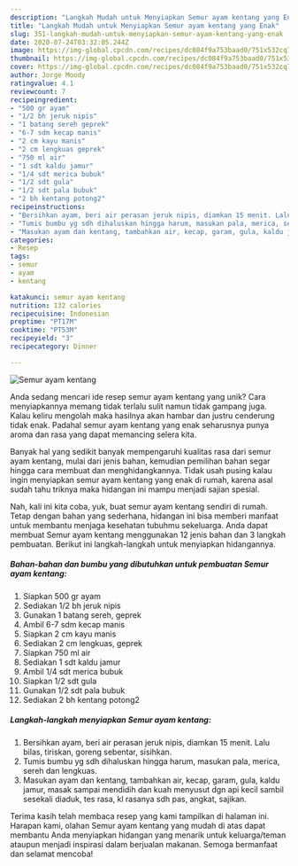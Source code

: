 ```yaml
---
description: "Langkah Mudah untuk Menyiapkan Semur ayam kentang yang Enak"
title: "Langkah Mudah untuk Menyiapkan Semur ayam kentang yang Enak"
slug: 351-langkah-mudah-untuk-menyiapkan-semur-ayam-kentang-yang-enak
date: 2020-07-24T03:32:05.244Z
image: https://img-global.cpcdn.com/recipes/dc084f9a753baad0/751x532cq70/semur-ayam-kentang-foto-resep-utama.jpg
thumbnail: https://img-global.cpcdn.com/recipes/dc084f9a753baad0/751x532cq70/semur-ayam-kentang-foto-resep-utama.jpg
cover: https://img-global.cpcdn.com/recipes/dc084f9a753baad0/751x532cq70/semur-ayam-kentang-foto-resep-utama.jpg
author: Jorge Moody
ratingvalue: 4.1
reviewcount: 7
recipeingredient:
- "500 gr ayam"
- "1/2 bh jeruk nipis"
- "1 batang sereh geprek"
- "6-7 sdm kecap manis"
- "2 cm kayu manis"
- "2 cm lengkuas geprek"
- "750 ml air"
- "1 sdt kaldu jamur"
- "1/4 sdt merica bubuk"
- "1/2 sdt gula"
- "1/2 sdt pala bubuk"
- "2 bh kentang potong2"
recipeinstructions:
- "Bersihkan ayam, beri air perasan jeruk nipis, diamkan 15 menit. Lalu bilas, tiriskan, goreng sebentar, sisihkan."
- "Tumis bumbu yg sdh dihaluskan hingga harum, masukan pala, merica, sereh dan lengkuas."
- "Masukan ayam dan kentang, tambahkan air, kecap, garam, gula, kaldu jamur, masak sampai mendidih dan kuah menyusut dgn api kecil sambil sesekali diaduk, tes rasa, kl rasanya sdh pas, angkat, sajikan."
categories:
- Resep
tags:
- semur
- ayam
- kentang

katakunci: semur ayam kentang 
nutrition: 132 calories
recipecuisine: Indonesian
preptime: "PT17M"
cooktime: "PT53M"
recipeyield: "3"
recipecategory: Dinner

---
```



![Semur ayam kentang](https://img-global.cpcdn.com/recipes/dc084f9a753baad0/751x532cq70/semur-ayam-kentang-foto-resep-utama.jpg)

Anda sedang mencari ide resep semur ayam kentang yang unik? Cara menyiapkannya memang tidak terlalu sulit namun tidak gampang juga. Kalau keliru mengolah maka hasilnya akan hambar dan justru cenderung tidak enak. Padahal semur ayam kentang yang enak seharusnya punya aroma dan rasa yang dapat memancing selera kita.



Banyak hal yang sedikit banyak mempengaruhi kualitas rasa dari semur ayam kentang, mulai dari jenis bahan, kemudian pemilihan bahan segar hingga cara membuat dan menghidangkannya. Tidak usah pusing kalau ingin menyiapkan semur ayam kentang yang enak di rumah, karena asal sudah tahu triknya maka hidangan ini mampu menjadi sajian spesial.


Nah, kali ini kita coba, yuk, buat semur ayam kentang sendiri di rumah. Tetap dengan bahan yang sederhana, hidangan ini bisa memberi manfaat untuk membantu menjaga kesehatan tubuhmu sekeluarga. Anda dapat membuat Semur ayam kentang menggunakan 12 jenis bahan dan 3 langkah pembuatan. Berikut ini langkah-langkah untuk menyiapkan hidangannya.

<!--inarticleads1-->

##### Bahan-bahan dan bumbu yang dibutuhkan untuk pembuatan Semur ayam kentang:

1. Siapkan 500 gr ayam
1. Sediakan 1/2 bh jeruk nipis
1. Gunakan 1 batang sereh, geprek
1. Ambil 6-7 sdm kecap manis
1. Siapkan 2 cm kayu manis
1. Sediakan 2 cm lengkuas, geprek
1. Siapkan 750 ml air
1. Sediakan 1 sdt kaldu jamur
1. Ambil 1/4 sdt merica bubuk
1. Siapkan 1/2 sdt gula
1. Gunakan 1/2 sdt pala bubuk
1. Sediakan 2 bh kentang potong2




<!--inarticleads2-->

##### Langkah-langkah menyiapkan Semur ayam kentang:

1. Bersihkan ayam, beri air perasan jeruk nipis, diamkan 15 menit. Lalu bilas, tiriskan, goreng sebentar, sisihkan.
1. Tumis bumbu yg sdh dihaluskan hingga harum, masukan pala, merica, sereh dan lengkuas.
1. Masukan ayam dan kentang, tambahkan air, kecap, garam, gula, kaldu jamur, masak sampai mendidih dan kuah menyusut dgn api kecil sambil sesekali diaduk, tes rasa, kl rasanya sdh pas, angkat, sajikan.




Terima kasih telah membaca resep yang kami tampilkan di halaman ini. Harapan kami, olahan Semur ayam kentang yang mudah di atas dapat membantu Anda menyiapkan hidangan yang menarik untuk keluarga/teman ataupun menjadi inspirasi dalam berjualan makanan. Semoga bermanfaat dan selamat mencoba!
